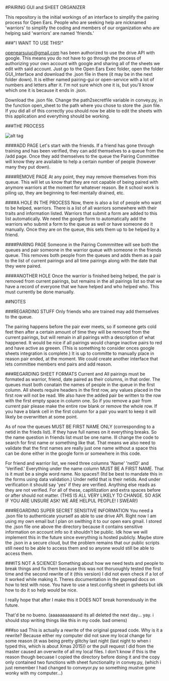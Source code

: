 #PAIRING GUI and SHEET ORGANIZER

This repository is the initial workings of an interface to simplify the
pairing process for Open Ears. People who are seeking help are nicknamed
'warriors' to simplify the coding and members of our organization who 
are helping said 'warriors' are named 'friends.'



###"I WANT TO USE THIS!"

openearsuiuc@gmail.com has been authorized to use the drive API with google.
This means you do not have to go through the process of authorizing your
own account with google and sharing all of the sheets we edit with 
said account. Just go to the Open Ears Exec folder, open the folder
GUI_Interface and download the .json file in there (it may be in the next
folder down). It is either named pairing-gui or open-service with a 
lot of numbers and letters after it. I'm not sure which one it is,
but you'll know which one it is because it ends in .json. 

Download the .json file.
Change the path2secretfile variable in convey.py, in the function open_sheet
to the path where you chose to store the .json file. 
If you did all of this correctly you should now be able to edit the 
sheets with this application and everything should be working.



###THE PROCESS

![alt tag](https://drive.google.com/file/d/0B1pACHzC1k9PVEJTbDQwSnREYUU/view?usp=sharing)


####ADD PAGE
Let's start with the friends. If a friend has gone through training and
has been verified, they can add themselves to a 
queue from the /add page. Once they add themselves to the queue the 
Pairing Committee will
know they are available to help a certain number of people
(however many they put down). 

####REMOVE PAGE
At any point, they may remove themselves 
from this queue. This will let us know that they are not capable of being
paired with anymore warriors at the moment for whatever reason. Be it school
work is piling up, they are beginning to feel mentally drained, etc.

####A HOLE IN THE PROCESS
Now, there is also a list of people who want to be helped, warriors.
There is a list of all warriors somewhere with their traits and information
listed. Warriors that submit a form are added to this list automatically.
We need the google form to automatically add the warriors who submit a 
form to the queue as well or have someone do it manually. Once they are
on the queue, this sets them up to be helped by a friend.

####PAIRING PAGE
Someone in the Pairing Commmittee will see both the queues and pair 
someone in the 
warrior queue with someone in the friends queue. This removes both people from
the queues and adds them as a pair to the list of current pairings and all time
pairings along with the date that they were paired. 

####ANOTHER HOLE
Once the warrior is finished being helped, the pair is removed from
current pairings, but remains in the all pairings list so that we have
a record of everyone that we have helped and who helped who. This must
currently be done manually.



##NOTES


###REGARDING STUFF
Only friends who are trained may add themselves to the queue. 

The pairing happens
before the pair ever meets, so if someone gets cold feet then after a certain
amount of time they will be removed from the current pairings, but will remain
in all pairings with a description of what happened.
It would be nice if all pairings  would change inactive pairs to red 
and have active as greeen. (This is something to consider onces google 
sheets integration is complete.)
It is up to committe to manually place in reason pair ended, 
at the moment. We could create another interface that lets committee 
members end pairs and add reason.


###REGARDING SHEET FORMATS
Current and All pairings must be formated as warrior, friend, date paired as
their columns, in that order. The 
queues must both conatain the names of people in the queue in the first column.
All sheets require headers in the first row, any values placed in the first
row will not be read. We also have the added pair be written to the row
with the first empty space in column one. So if you remove a pair from current
pair please make the entire row blank or remove the whole row. If you have
a blank cell in the first column for a pair you want to keep it will likely
be overwritten at some point.

As of now the queues MUST BE FIRST NAME ONLY (corresponding to a netid
in the frieds list). If they have full names on it 
everything breaks. So the name question in friends list must be one name. 
Ill change the code to search for first name or something like that. That means
we also need to validate that the first names are really just one name without
a space this can be done either in the google form or somewhere in this code.

For friend and warrior list, we need three columns 'Name' 'netID' and 
'Verified.' Everything under the name column MUST BE A FIRST NAME. That
is it must be a single word name. No spaces!! (Itd be best to mandate this
in the forms using data validation.) Under netId that is their netids. And
under verification it should say 'yes' if they are verified. Anything else
reads as they are not verified. For all of these, capitilization and extra
spaces before or after should not matter.
(THIS IS ALL VERY LIKELY TO CHANGE. SO ASK IF YOU
ARE UNSURE ASK! WE ARE HELPUL PEOPLE! I SWEAR!)



###REGARDING SUPER SECRET SENSITIVE INFORMATION
You need a .json file to authenticate yourself as able to use drive API.
Right now I am using my own email but I plan on swithing it to our 
open ears gmail. I stored the .json file one above the directory because
it contains sensitive information on account info so it shouldn't be public.
Idk how we will implement this in the future since everything is hosted
publicly. Maybe store the .json in a secure cloud, but the problem remains
that our public scripts still need to be able to access them and so anyone
would still be able to access them.


###ITS NOT A SCIENCE!
Something about how we need tests and people to break things and fix them
because this was not thoruoughly tested the first time and the second
rewrite of it (this version) I did not even check if a lot of it worked while
making it. Theres documentation in the gspread docs on how to test with nose.
You have to use a test.config sheet in gsheets but idk how to do it so help
would be nice.


I really hope that after I make this it DOES NOT break horrendously in the future.

That'd be no bueno. (aaaaaaaaaaand its all deleted the next day... yay.
i should stop writing things like this in my code. bad omens)


###so sad
This is actually a rewrite of the original gspread code. Why is it a rewrite?
Because either my computer did not save my local change for some reason 
(it was being pretty glitchy last night (last night to when i typed this,
which is about Xmas 2015)) or the pull request I did from 
the master caused an overwrite of all my local files. I don't know if 
this is the reason though becuase I copied the directory before doing it and 
the copy only contained two functions with sheet functionality in convey.py, 
(which i just remember I had changed to conveyor.py so something mustve gone 
wonky with my computer...)
